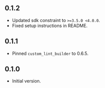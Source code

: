 ## 0.1.2

- Updated sdk constraint to `>=3.5.0 <4.0.0`.
- Fixed setup instructions in README.

## 0.1.1

- Pinned `custom_lint_builder` to 0.6.5.

## 0.1.0

- Initial version.
